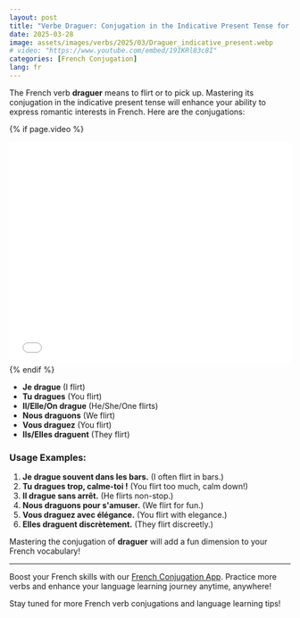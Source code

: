```yaml
---
layout: post
title: "Verbe Draguer: Conjugation in the Indicative Present Tense for Beginners"
date: 2025-03-28
image: assets/images/verbs/2025/03/Draguer_indicative_present.webp
# video: "https://www.youtube.com/embed/19IKRl83c8I"
categories: [French Conjugation]
lang: fr
---
```


The French verb **draguer** means to flirt or to pick up. Mastering its conjugation in the indicative present tense will enhance your ability to express romantic interests in French. Here are the conjugations:

<!-- Video Embed Section -->
{% if page.video %}
<div class="video-embed">
  <iframe width="100%" height="400" src="{{ page.video | escape }}" frameborder="0" allowfullscreen></iframe>
</div>
{% endif %}

- **Je drague** (I flirt)
- **Tu dragues** (You flirt)
- **Il/Elle/On drague** (He/She/One flirts)
- **Nous draguons** (We flirt)
- **Vous draguez** (You flirt)
- **Ils/Elles draguent** (They flirt)

### Usage Examples:

1. **Je drague souvent dans les bars.** (I often flirt in bars.)
2. **Tu dragues trop, calme-toi !** (You flirt too much, calm down!)
3. **Il drague sans arrêt.** (He flirts non-stop.)
4. **Nous draguons pour s'amuser.** (We flirt for fun.)
5. **Vous draguez avec élégance.** (You flirt with elegance.)
6. **Elles draguent discrètement.** (They flirt discreetly.)

Mastering the conjugation of **draguer** will add a fun dimension to your French vocabulary!

---

Boost your French skills with our [French Conjugation App]({{site.appStore.url}}). Practice more verbs and enhance your language learning journey anytime, anywhere!

Stay tuned for more French verb conjugations and language learning tips!
